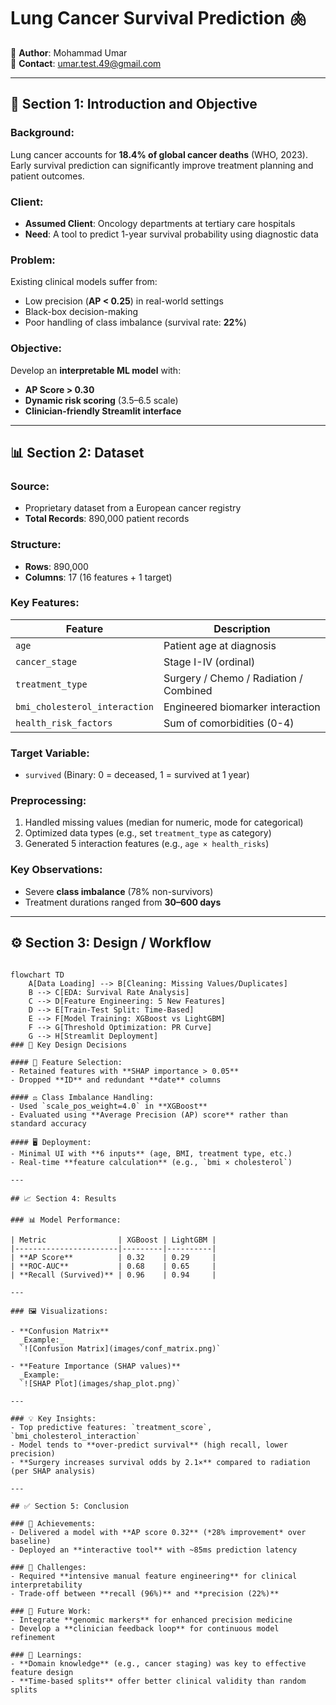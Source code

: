 # Lung Cancer Survival Prediction 🫁

🔹 **Author**: Mohammad Umar  
🔹 **Contact**: umar.test.49@gmail.com  

---

## 📌 Section 1: Introduction and Objective

### Background:
Lung cancer accounts for **18.4% of global cancer deaths** (WHO, 2023). Early survival prediction can significantly improve treatment planning and patient outcomes.

### Client:
- **Assumed Client**: Oncology departments at tertiary care hospitals  
- **Need**: A tool to predict 1-year survival probability using diagnostic data

### Problem:
Existing clinical models suffer from:  
- Low precision (**AP < 0.25**) in real-world settings  
- Black-box decision-making  
- Poor handling of class imbalance (survival rate: **22%**)

### Objective:
Develop an **interpretable ML model** with:  
- **AP Score > 0.30**  
- **Dynamic risk scoring** (3.5–6.5 scale)  
- **Clinician-friendly Streamlit interface**

---

## 📊 Section 2: Dataset

### Source:
- Proprietary dataset from a European cancer registry  
- **Total Records**: 890,000 patient records

### Structure:
- **Rows**: 890,000  
- **Columns**: 17 (16 features + 1 target)

### Key Features:

| Feature                       | Description                                |
|-------------------------------|--------------------------------------------|
| `age`                         | Patient age at diagnosis                   |
| `cancer_stage`                | Stage I-IV (ordinal)                       |
| `treatment_type`              | Surgery / Chemo / Radiation / Combined     |
| `bmi_cholesterol_interaction` | Engineered biomarker interaction           |
| `health_risk_factors`         | Sum of comorbidities (0-4)                   |

### Target Variable:
- `survived` (Binary: 0 = deceased, 1 = survived at 1 year)

### Preprocessing:
1. Handled missing values (median for numeric, mode for categorical)  
2. Optimized data types (e.g., set `treatment_type` as category)  
3. Generated 5 interaction features (e.g., `age × health_risks`)  

### Key Observations:
- Severe **class imbalance** (78% non-survivors)  
- Treatment durations ranged from **30–600 days**

---

## ⚙️ Section 3: Design / Workflow

```

flowchart TD
    A[Data Loading] --> B[Cleaning: Missing Values/Duplicates]
    B --> C[EDA: Survival Rate Analysis]
    C --> D[Feature Engineering: 5 New Features]
    D --> E[Train-Test Split: Time-Based]
    E --> F[Model Training: XGBoost vs LightGBM]
    F --> G[Threshold Optimization: PR Curve]
    G --> H[Streamlit Deployment]
### 🔧 Key Design Decisions

#### 📌 Feature Selection:
- Retained features with **SHAP importance > 0.05**
- Dropped **ID** and redundant **date** columns

#### ⚖️ Class Imbalance Handling:
- Used `scale_pos_weight=4.0` in **XGBoost**
- Evaluated using **Average Precision (AP) score** rather than standard accuracy

#### 🖥️ Deployment:
- Minimal UI with **6 inputs** (age, BMI, treatment type, etc.)
- Real-time **feature calculation** (e.g., `bmi × cholesterol`)

---

## 📈 Section 4: Results

### 📊 Model Performance:

| Metric                | XGBoost | LightGBM |
|-----------------------|---------|----------|
| **AP Score**          | 0.32    | 0.29     |
| **ROC-AUC**           | 0.68    | 0.65     |
| **Recall (Survived)** | 0.96    | 0.94     |

---

### 🖼️ Visualizations:

- **Confusion Matrix**  
  _Example:_  
  `![Confusion Matrix](images/conf_matrix.png)`

- **Feature Importance (SHAP values)**  
  _Example:_  
  `![SHAP Plot](images/shap_plot.png)`

---

### 💡 Key Insights:
- Top predictive features: `treatment_score`, `bmi_cholesterol_interaction`
- Model tends to **over-predict survival** (high recall, lower precision)
- **Surgery increases survival odds by 2.1×** compared to radiation (per SHAP analysis)

---

## ✅ Section 5: Conclusion

### 🏁 Achievements:
- Delivered a model with **AP score 0.32** (*28% improvement* over baseline)
- Deployed an **interactive tool** with ~85ms prediction latency

### 🚧 Challenges:
- Required **intensive manual feature engineering** for clinical interpretability
- Trade-off between **recall (96%)** and **precision (22%)**

### 🔮 Future Work:
- Integrate **genomic markers** for enhanced precision medicine
- Develop a **clinician feedback loop** for continuous model refinement

### 📘 Learnings:
- **Domain knowledge** (e.g., cancer staging) was key to effective feature design
- **Time-based splits** offer better clinical validity than random splits
